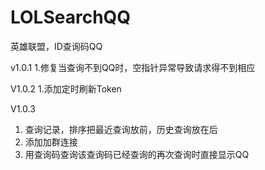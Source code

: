 # LOLSearchQQ
英雄联盟，ID查询码QQ

v1.0.1 
1.修复当查询不到QQ时，空指针异常导致请求得不到相应

V1.0.2 
1.添加定时刷新Token

V1.0.3
1. 查询记录，排序把最近查询放前，历史查询放在后
2. 添加加群连接
4. 用查询码查询该查询码已经查询的再次查询时直接显示QQ 
